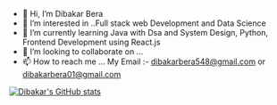 - 👋 Hi, I’m Dibakar Bera
- 👀 I’m interested in ..Full stack web Development and Data Science
- 🌱 I’m currently learning Java with Dsa and System Design, Python, Frontend Development using React.js
- 💞️ I’m looking to collaborate on ...
- 📫 How to reach me ... My Email :- dibakarbera548@gmail.com or dibakarbera01@gmail.com
                    
[![Dibakar's GitHub stats](https://github-readme-stats.vercel.app/api?username=dibakarbera01&hide_rank=true&bg_color=20,3E5151,DECBA4&title_color=ffffff&border_radius=20&text_color=e0e0e0)](https://github.com/anuraghazra/github-readme-stats)
<!---
dibakarbera01/dibakarbera01 is a ✨ special ✨ repository because its `README.md` (this file) appears on your GitHub profile.
You can click the Preview link to take a look at your changes.
--->
